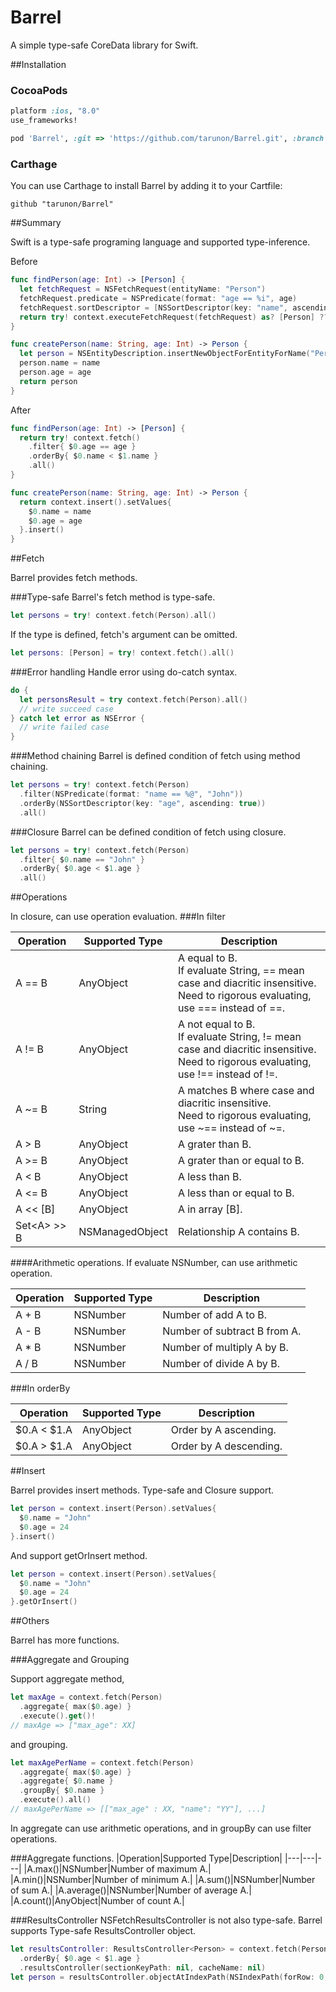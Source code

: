 Barrel
=================

A simple type-safe CoreData library for Swift.

##Installation

### CocoaPods

```ruby
platform :ios, "8.0"
use_frameworks!

pod 'Barrel', :git => 'https://github.com/tarunon/Barrel.git', :branch => 'swift2.0'
```

### Carthage

You can use Carthage to install Barrel by adding it to your Cartfile:

```ogdl
github "tarunon/Barrel"
```

##Summary

Swift is a type-safe programing language and supported type-inference.

Before
```swift
func findPerson(age: Int) -> [Person] {
  let fetchRequest = NSFetchRequest(entityName: "Person")
  fetchRequest.predicate = NSPredicate(format: "age == %i", age)
  fetchRequest.sortDescriptor = [NSSortDescriptor(key: "name", ascending: true)]
  return try! context.executeFetchRequest(fetchRequest) as? [Person] ?? []
}

func createPerson(name: String, age: Int) -> Person {
  let person = NSEntityDescription.insertNewObjectForEntityForName("Person", inManagedObjectContext: context) as! T
  person.name = name
  person.age = age
  return person
}
```

After
```swift
func findPerson(age: Int) -> [Person] {
  return try! context.fetch()
    .filter{ $0.age == age }
    .orderBy{ $0.name < $1.name }
    .all()
}

func createPerson(name: String, age: Int) -> Person {
  return context.insert().setValues{
    $0.name = name
    $0.age = age
  }.insert()
}
```

##Fetch

Barrel provides fetch methods.

###Type-safe
Barrel's fetch method is type-safe.
```swift
let persons = try! context.fetch(Person).all()
```
If the type is defined, fetch's argument can be omitted.
```swift
let persons: [Person] = try! context.fetch().all()
```

###Error handling
Handle error using do-catch syntax.
```swift
do {
  let personsResult = try context.fetch(Person).all()
  // write succeed case
} catch let error as NSError {
  // write failed case 
}

```

###Method chaining
Barrel is defined condition of fetch using method chaining.
```swift
let persons = try! context.fetch(Person)
  .filter(NSPredicate(format: "name == %@", "John"))
  .orderBy(NSSortDescriptor(key: "age", ascending: true))
  .all()
```

###Closure
Barrel can be defined condition of fetch using closure.
```swift
let persons = try! context.fetch(Person)
  .filter{ $0.name == "John" }
  .orderBy{ $0.age < $1.age }
  .all()
```

##Operations

In closure, can use operation evaluation.
###In filter

|Operation|Supported Type|Description|
|---|---|---|
|A == B|AnyObject|A equal to B.<br>If evaluate String, == mean case and diacritic insensitive.<br>Need to rigorous evaluating, use === instead of ==.|
|A != B|AnyObject|A not equal to B.<br>If evaluate String, != mean case and diacritic insensitive.<br>Need to rigorous evaluating, use !== instead of !=.|
|A ~= B|String|A matches B where case and diacritic insensitive.<br>Need to rigorous evaluating, use ~== instead of ~=.|
|A &gt; B|AnyObject|A grater than B.|
|A &gt;= B|AnyObject|A grater than or equal to B.|
|A &lt; B|AnyObject|A less than B.|
|A &lt;= B|AnyObject|A less than or equal to B.|
|A &lt;&lt; [B]|AnyObject|A in array [B].|
|Set&lt;A&gt; &gt;&gt; B|NSManagedObject|Relationship A contains B.|

####Arithmetic operations.
If evaluate NSNumber, can use arithmetic operation.

|Operation|Supported Type|Description|
|---|---|---|
|A + B|NSNumber|Number of add A to B.|
|A - B|NSNumber|Number of subtract B from A.|
|A * B|NSNumber|Number of multiply A by B.|
|A / B|NSNumber|Number of divide A by B.|

###In orderBy

|Operation|Supported Type|Description|
|---|---|---|
|$0.A &lt; $1.A|AnyObject|Order by A ascending.|
|$0.A &gt; $1.A|AnyObject|Order by A descending.|

##Insert

Barrel provides insert methods.
Type-safe and Closure support.

```swift
let person = context.insert(Person).setValues{
  $0.name = "John"
  $0.age = 24
}.insert()
```

And support getOrInsert method.

```swift
let person = context.insert(Person).setValues{
  $0.name = "John"
  $0.age = 24
}.getOrInsert()
```


##Others

Barrel has more functions.

###Aggregate and Grouping

Support aggregate method,
```swift
let maxAge = context.fetch(Person)
  .aggregate{ max($0.age) }
  .execute().get()!
// maxAge => ["max_age": XX]
```

and grouping.
```swift
let maxAgePerName = context.fetch(Person)
  .aggregate{ max($0.age) }
  .aggregate{ $0.name }
  .groupBy{ $0.name }
  .execute().all()
// maxAgePerName => [["max_age" : XX, "name": "YY"], ...]
```

In aggregate can use arithmetic operations, and in groupBy can use filter operations.

###Aggregate functions.
|Operation|Supported Type|Description|
|---|---|---|
|A.max()|NSNumber|Number of maximum A.|
|A.min()|NSNumber|Number of minimum A.|
|A.sum()|NSNumber|Number of sum A.|
|A.average()|NSNumber|Number of average A.|
|A.count()|AnyObject|Number of count A.|


###ResultsController
NSFetchResultsController is not also type-safe.
Barrel supports Type-safe ResultsController object.
```swift
let resultsController: ResultsController<Person> = context.fetch(Person)
  .orderBy{ $0.age < $1.age }
  .resultsController(sectionKeyPath: nil, cacheName: nil)
let person = resultsController.objectAtIndexPath(NSIndexPath(forRow: 0, inSection: 0))
```
